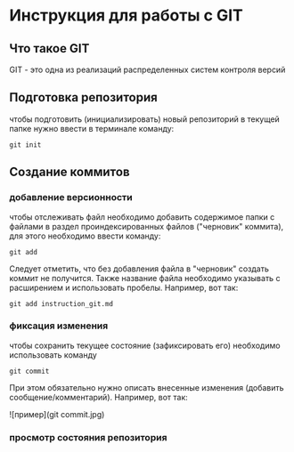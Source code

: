# **Инструкция для работы с GIT**

## Что такое GIT

GIT - это одна из реализаций распределенных систем контроля версий

## Подготовка репозитория

чтобы подготовить (инициализировать) новый репозиторий в текущей папке нужно ввести в терминале команду:

    git init

## Создание коммитов

### добавление версионности

чтобы отслеживать файл необходимо добавить содержимое папки с файлами в раздел проиндексированных файлов ("черновик" коммита), для этого необходимо ввести команду:

    git add

Следует отметить, что без добавления файла в "черновик" создать коммит не получится.
Также название файла необходимо указывать 
с расширением и использовать пробелы.
Например, вот так:

    git add instruction_git.md

### фиксация изменения

 чтобы сохранить текущее состояние (зафиксировать его) необходимо использовать команду

    git commit

При этом обязательно нужно описать внесенные изменения (добавить сообщение/комментарий). 
Например, вот так:

 ![пример](git commit.jpg)

### просмотр состояния репозитория
